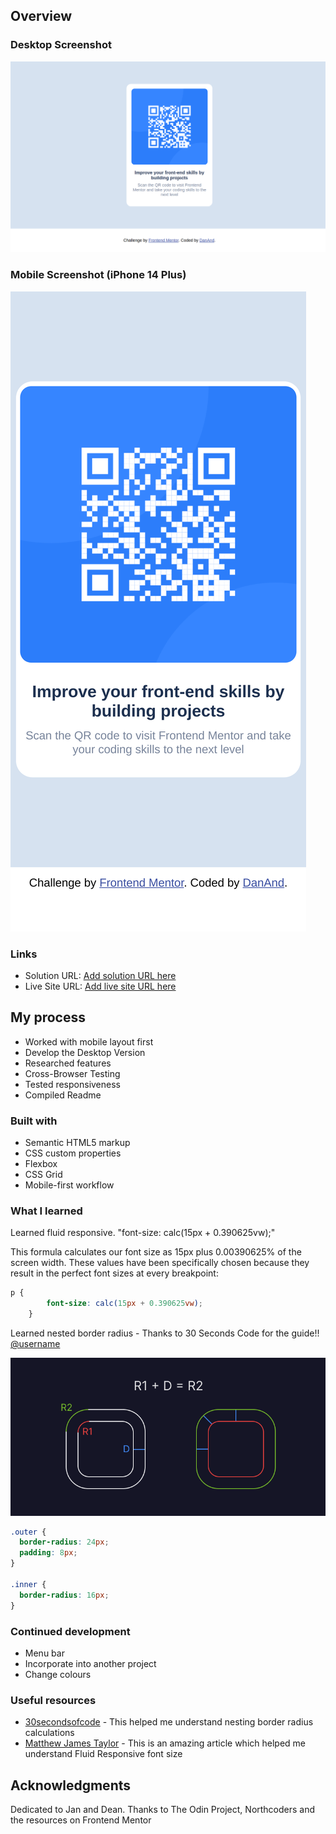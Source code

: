 

## Overview

### Desktop Screenshot

![](./preview.png) 

### Mobile Screenshot (iPhone 14 Plus)

![](./mobilepreview.png) 

### Links

- Solution URL: [Add solution URL here](https://github.com/dannygorgon/qr-code-card)
- Live Site URL: [Add live site URL here](https://dannygorgon.github.io/qr-code-card/)

## My process
- Worked with mobile layout first
- Develop the Desktop Version
- Researched features
- Cross-Browser Testing
- Tested responsiveness
- Compiled Readme 
### Built with

- Semantic HTML5 markup
- CSS custom properties
- Flexbox
- CSS Grid
- Mobile-first workflow



### What I learned

Learned fluid responsive. "font-size: calc(15px + 0.390625vw);" 

This formula calculates our font size as 15px plus 0.00390625% of the screen width. These values have been specifically chosen because they result in the perfect font sizes at every breakpoint:


```css
p {
        font-size: calc(15px + 0.390625vw);
    }
```

Learned nested border radius - Thanks to 30 Seconds Code for the guide!! [@username](https://github.com/30-seconds)

![](./border-radius.png) 


```css
.outer {
  border-radius: 24px;
  padding: 8px;
}

.inner {
  border-radius: 16px;
}
```

### Continued development

- Menu bar
- Incorporate into another project
- Change colours



### Useful resources

- [30secondsofcode](https://www.30secondsofcode.org/css/s/nested-border-radius/) - This helped me understand nesting border radius calculations
- [Matthew James Taylor](https://matthewjamestaylor.com/responsive-font-size) - This is an amazing article which helped me understand Fluid Responsive font size


## Acknowledgments

Dedicated to Jan and Dean. Thanks to The Odin Project, Northcoders and the resources on Frontend Mentor



